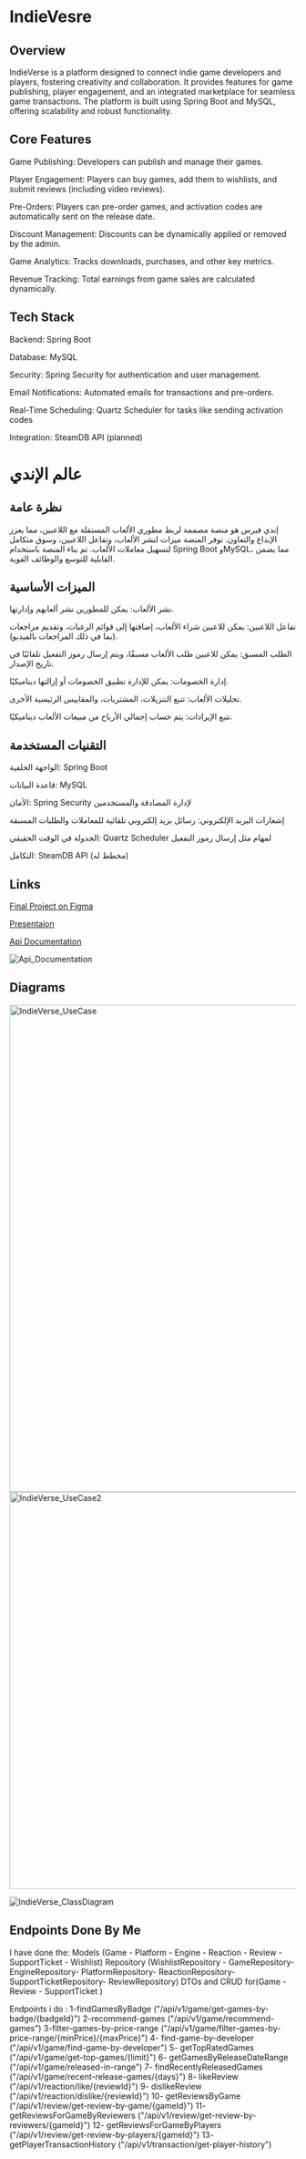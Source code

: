 # __IndieVesre__

## __Overview__
IndieVerse is a platform designed to connect indie game developers and players, fostering creativity and collaboration. It provides features for game publishing, player engagement, and an integrated marketplace for seamless game transactions. The platform is built using Spring Boot and MySQL, offering scalability and robust functionality.


## __Core Features__

Game Publishing: Developers can publish and manage their games.

Player Engagement: Players can buy games, add them to wishlists, and submit reviews (including video reviews).

Pre-Orders: Players can pre-order games, and activation codes are automatically sent on the release date.

Discount Management: Discounts can be dynamically applied or removed by the admin.

Game Analytics: Tracks downloads, purchases, and other key metrics.

Revenue Tracking: Total earnings from game sales are calculated dynamically.


## __Tech Stack__

Backend: Spring Boot

Database: MySQL

Security: Spring Security for authentication and user management.

Email Notifications: Automated emails for transactions and pre-orders.

Real-Time Scheduling: Quartz Scheduler for tasks like sending activation codes

Integration: SteamDB API (planned)

# __عالم الإندي__

## __نظرة عامة__

إندي فيرس هو منصة مصممة لربط مطوري الألعاب المستقلة مع اللاعبين، مما يعزز الإبداع والتعاون. توفر المنصة ميزات لنشر الألعاب، وتفاعل اللاعبين، وسوق متكامل لتسهيل معاملات الألعاب. تم بناء المنصة باستخدام Spring Boot وMySQL، مما يضمن القابلية للتوسع والوظائف القوية.

## __الميزات الأساسية__

نشر الألعاب: يمكن للمطورين نشر ألعابهم وإدارتها.

تفاعل اللاعبين: يمكن للاعبين شراء الألعاب، إضافتها إلى قوائم الرغبات، وتقديم مراجعات (بما في ذلك المراجعات بالفيديو).

الطلب المسبق: يمكن للاعبين طلب الألعاب مسبقًا، ويتم إرسال رموز التفعيل تلقائيًا في تاريخ الإصدار.

إدارة الخصومات: يمكن للإدارة تطبيق الخصومات أو إزالتها ديناميكيًا.

تحليلات الألعاب: تتبع التنزيلات، المشتريات، والمقاييس الرئيسية الأخرى.

تتبع الإيرادات: يتم حساب إجمالي الأرباح من مبيعات الألعاب ديناميكيًا.

## __التقنيات المستخدمة__

الواجهة الخلفية: Spring Boot

قاعدة البيانات: MySQL

الأمان: Spring Security لإدارة المصادقة والمستخدمين

إشعارات البريد الإلكتروني: رسائل بريد إلكتروني تلقائية للمعاملات والطلبات المسبقة

الجدولة في الوقت الحقيقي: Quartz Scheduler لمهام مثل إرسال رموز التفعيل

التكامل: SteamDB API (مخطط له)

## __Links__

[Final Project on Figma](https://www.figma.com/design/fmij8RUf5p3tRiZtyWHFnP/Final-Project?node-id=187-7034&t=QkyWdXbZEsiK2saG-1)

[Presentaion](https://www.canva.com/design/DAGbZ_0Urrs/qAYvQk4ngNszlmng_w_j0A/edit?utm_content=DAGbZ_0Urrs&utm_campaign=designshare&utm_medium=link2&utm_source=sharebutton)

[Api Documentation](https://documenter.getpostman.com/view/39709985/2sAYJAcwS9)


![Api_Documentation](https://github.com/user-attachments/assets/ef8ea83c-e84e-492c-ac94-0b40fa869569)

## __Diagrams__

<img width="855" alt="IndieVerse_UseCase" src="https://github.com/user-attachments/assets/178a6cf4-ed11-4436-8a3a-b2cc6f85e49b" />

<img width="697" alt="IndieVerse_UseCase2" src="https://github.com/user-attachments/assets/699f550b-f032-46d7-9f8f-6d8535450fff" />


![IndieVerse_ClassDiagram](https://github.com/user-attachments/assets/4e66a1fa-87e0-4aed-b69b-36f1d6116961)


## __Endpoints Done By Me__

I have done the:
Models (Game - Platform - Engine - Reaction - Review - SupportTicket - Wishlist)
Repository (WishlistRepository - GameRepository- EngineRepository- PlatformRepository- ReactionRepository- SupportTicketRepository- ReviewRepository) 
DTOs and CRUD for(Game - Review - SupportTicket )

Endpoints i do :
1-findGamesByBadge
("/api/v1/game/get-games-by-badge/{badgeId}")
2-recommend-games
("/api/v1/game/recommend-games")
3-filter-games-by-price-range
("/api/v1/game/filter-games-by-price-range/{minPrice}/{maxPrice}")
4- find-game-by-developer 
("/api/v1/game/find-game-by-developer")
5- getTopRatedGames
("/api/v1/game/get-top-games/{limit}")
6- getGamesByReleaseDateRange
("/api/v1/game/released-in-range")
7- findRecentlyReleasedGames 
("/api/v1/game/recent-release-games/{days}")
8- likeReview 
("/api/v1/reaction/like/{reviewId}")
9- dislikeReview
("/api/v1/reaction/dislike/{reviewId}")
10- getReviewsByGame
("/api/v1/review/get-review-by-game/{gameId}")
11- getReviewsForGameByReviewers 
("/api/v1/review/get-review-by-reviewers/{gameId}")
12- getReviewsForGameByPlayers 
("/api/v1/review/get-review-by-players/{gameId}")
13- getPlayerTransactionHistory
("/api/v1/transaction/get-player-history")



